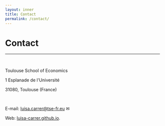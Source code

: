 ```yaml
---
layout: inner
title: Contact
permalink: /contact/
---
```


# Contact
---

<p>&nbsp;
</p>

Toulouse School of Economics

1 Esplanade de l'Université

31080, Toulouse (France)

<p>&nbsp;
</p>

E-mail: <a href= "mailto:luisa.carrer@tse-fr.eu">luisa.carrer@tse-fr.eu &#9993;</a>

Web: [luisa-carrer.github.io](https://luisa-carrer.github.io).
